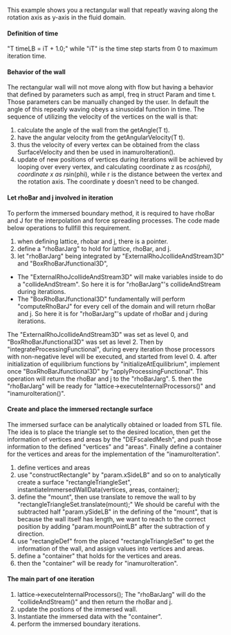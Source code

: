 This example shows you a rectangular wall that repeatly waving along the rotation axis as y-axis in the fluid domain. 
#### Definition of time
"T timeLB = iT + 1.0;" while "iT" is the time step starts from 0 to maximum iteration time.
#### Behavior of the wall
The rectangular wall will not move along with flow but having a behavior that defined by parameters such as ampl, freq in struct Param and time t. 
Those parameters can be manually changed by the user.
In default the angle of this repeatly waving obeys a sinusoidal function in time.
The sequence of utilizing the velocity of the vertices on the wall is that:
1. calculate the angle of the wall from the getAngle(T t).
2. have the angular velocity from the getAngularVelocity(T t).
3. thus the velocity of every vertex can be obtained from the class SurfaceVelocity and then be used in inamuroIteration().
4. update of new positions of vertices during iterations will be achieved by looping over every vertex,
 and calculating coordinate z as r*cos(phi), coordinate x as r*sin(phi), while r is the distance between the vertex and the rotation   axis.
 The coordinate y doesn't need to be changed.
#### Let rhoBar and j involved in iteration
To perform the immersed boundary method, it is required to have rhoBar and J for the interpolation and force spreading processes.
The code made below operations to fullfill this requirement.
1. when defining lattice, rhobar and j, there is a pointer.
2. define a "rhoBarJarg" to hold for lattice, rhoBar, and j.
3. let "rhoBarJarg" being integrated by "ExternalRhoJcollideAndStream3D" and "BoxRhoBarJfunctional3D", 
 - The "ExternalRhoJcollideAndStream3D" will make variables inside to do a "collideAndStream". 
 So here it is for "rhoBarJarg"'s collideAndStream during iterations.
 - The "BoxRhoBarJfunctional3D" fundamentally will perform "computeRhoBarJ" for every cell of the domain and will return rhoBar and j.
 So here it is for "rhoBarJarg"'s update of rhoBar and j during iterations.

 The "ExternalRhoJcollideAndStream3D" was set as level 0, and "BoxRhoBarJfunctional3D" was set as level 2. 
 Then by "integrateProcessingFunctional", during every iteration those processors with non-negative level will be executed,
 and started from level 0.
4. after initialization of equilibrium functions by "initializeAtEquilibrium", implement once "BoxRhoBarJfunctional3D" by "applyProcessingFunctional".
This operation will return the rhoBar and j to the "rhoBarJarg".
5. then the "rhoBarJarg" will be ready for "lattice->executeInternalProcessors()" and "inamuroIteration()".
#### Create and place the immersed rectangle surface
The immersed surface can be analytically obtained or loaded from STL file. The idea is to place the triangle set to the desired location,
 then get the information of vertices and areas by the "DEFscaledMesh", and push those information to the defined "vertices" and "areas". Finally define a container for the vertices and areas for the implementation of the "inamuroIteration".
1. define vertices and areas
2. use "constructRectangle" by "param.xSideLB" and so on to analytically create a surface "rectangleTriangleSet", 
instantiateImmersedWallData(vertices, areas, container);
3. define the "mount", then use translate to remove the wall to  by "rectangleTriangleSet.translate(mount);"
 We should be careful with the subtracted half "param.ySideLB" in the defining of the "mount",
 that is because the wall itself has length, we want to reach to the correct position by adding "param.mountPointLB" after the subtraction of y direction.
4. use "rectangleDef" from the placed "rectangleTriangleSet" to get the information of the wall, and assign values into vertices and areas.
5. define a "container" that holds for the vertices and areas.
6. then the "container" will be ready for "inamuroIteration".

#### The main part of one iteration
1. lattice->executeInternalProcessors(); 
 The "rhoBarJarg" will do the "collideAndStream()" and then return the rhoBar and j.
2. update the postions of the immersed wall.
3. Instantiate the immersed data with the "container".
4. perform the immersed boundary iterations.

